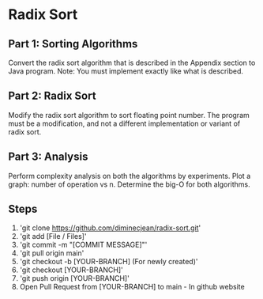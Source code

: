 # Radix Sort

## Part 1: Sorting Algorithms
Convert the radix sort algorithm that is described in the Appendix section to Java program. Note: You must implement exactly like what is described.

## Part 2: Radix Sort
Modify the radix sort algorithm to sort floating point number. The program must be a modification, and not a different implementation or variant of radix sort.

## Part 3: Analysis
Perform complexity analysis on both the algorithms by experiments. Plot a graph: number of operation vs n. Determine the big-O for both algorithms.

## Steps
1. 'git clone https://github.com/diminecjean/radix-sort.git'
2. 'git add [File / Files]'
3. 'git commit -m "[COMMIT MESSAGE]"'
4. 'git pull origin main'
5. 'git checkout -b [YOUR-BRANCH] (For newly created)'
6. 'git checkout [YOUR-BRANCH]'
7. 'git push origin [YOUR-BRANCH]'
8. Open Pull Request from [YOUR-BRANCH] to main - In github website
